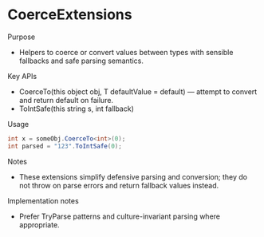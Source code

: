 # CoerceExtensions

Purpose
- Helpers to coerce or convert values between types with sensible fallbacks and safe parsing semantics.

Key APIs
- CoerceTo<T>(this object obj, T defaultValue = default) — attempt to convert and return default on failure.
- ToIntSafe(this string s, int fallback)

Usage
```csharp
int x = someObj.CoerceTo<int>(0);
int parsed = "123".ToIntSafe(0);
```

Notes
- These extensions simplify defensive parsing and conversion; they do not throw on parse errors and return fallback values instead.

Implementation notes
- Prefer TryParse patterns and culture-invariant parsing where appropriate.
